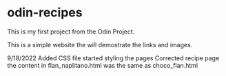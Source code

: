 # odin-recipes
This is my first project from the Odin Project.

This is a simple website the will demostrate the links and images.




9/18/2022
Added CSS file
    started styling the pages
Corrected recipe page
    the content in flan_naplitano.html was the same as choco_flan.html
